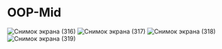 # OOP-Mid

![Снимок экрана (316)](https://user-images.githubusercontent.com/49513497/98449307-a1c9d900-215c-11eb-9fbe-aa0b0b8c95c3.png)
![Снимок экрана (317)](https://user-images.githubusercontent.com/49513497/98449308-a2fb0600-215c-11eb-9d55-047701e2d1dd.png)
![Снимок экрана (318)](https://user-images.githubusercontent.com/49513497/98449309-a3939c80-215c-11eb-8184-72901a873df0.png)
![Снимок экрана (319)](https://user-images.githubusercontent.com/49513497/98449310-a3939c80-215c-11eb-9b6e-d1e1c7378baa.png)
